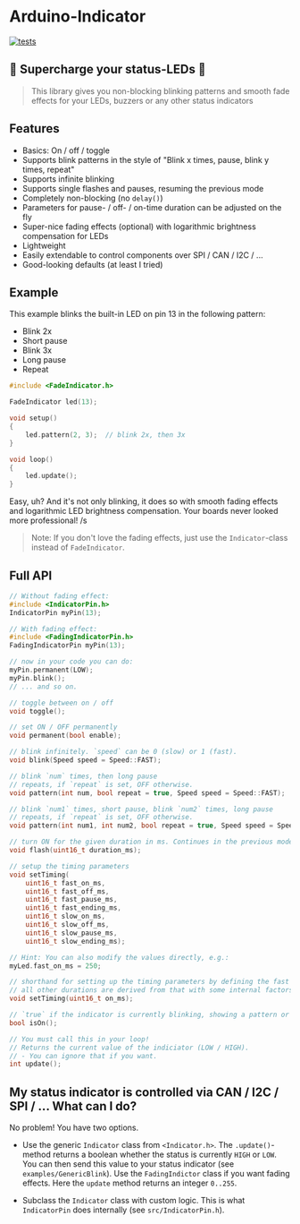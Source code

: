 # Arduino-Indicator

[![tests](https://github.com/tfeldmann/Arduino-Indicator/actions/workflows/tests.yml/badge.svg)](https://github.com/tfeldmann/Arduino-Indicator/actions/workflows/tests.yml)

## 🚨 Supercharge your status-LEDs 🚨

> This library gives you non-blocking blinking patterns and smooth fade effects for your
> LEDs, buzzers or any other status indicators

## Features

- Basics: On / off / toggle
- Supports blink patterns in the style of "Blink x times, pause, blink y times, repeat"
- Supports infinite blinking
- Supports single flashes and pauses, resuming the previous mode
- Completely non-blocking (no `delay()`)
- Parameters for pause- / off- / on-time duration can be adjusted on the fly
- Super-nice fading effects (optional) with logarithmic brightness compensation for LEDs
- Lightweight
- Easily extendable to control components over SPI / CAN / I2C / ...
- Good-looking defaults (at least I tried)

## Example

This example blinks the built-in LED on pin 13 in the following pattern:

- Blink 2x
- Short pause
- Blink 3x
- Long pause
- Repeat

```C
#include <FadeIndicator.h>

FadeIndicator led(13);

void setup()
{
    led.pattern(2, 3);  // blink 2x, then 3x
}

void loop()
{
    led.update();
}
```

Easy, uh? And it's not only blinking, it does so with smooth fading effects and
logarithmic LED brightness compensation. Your boards never looked more professional! /s

> Note: If you don't love the fading effects, just use the `Indicator`-class instead of
> `FadeIndicator`.

## Full API

```C
// Without fading effect:
#include <IndicatorPin.h>
IndicatorPin myPin(13);

// With fading effect:
#include <FadingIndicatorPin.h>
FadingIndicatorPin myPin(13);

// now in your code you can do:
myPin.permanent(LOW);
myPin.blink();
// ... and so on.
```

```C
// toggle between on / off
void toggle();

// set ON / OFF permanently
void permanent(bool enable);

// blink infinitely. `speed` can be 0 (slow) or 1 (fast).
void blink(Speed speed = Speed::FAST);

// blink `num` times, then long pause
// repeats, if `repeat` is set, OFF otherwise.
void pattern(int num, bool repeat = true, Speed speed = Speed::FAST);

// blink `num1` times, short pause, blink `num2` times, long pause
// repeats, if `repeat` is set, OFF otherwise.
void pattern(int num1, int num2, bool repeat = true, Speed speed = Speed::FAST);

// turn ON for the given duration in ms. Continues in the previous mode afterwards.
void flash(uint16_t duration_ms);

// setup the timing parameters
void setTiming(
    uint16_t fast_on_ms,
    uint16_t fast_off_ms,
    uint16_t fast_pause_ms,
    uint16_t fast_ending_ms,
    uint16_t slow_on_ms,
    uint16_t slow_off_ms,
    uint16_t slow_pause_ms,
    uint16_t slow_ending_ms);

// Hint: You can also modify the values directly, e.g.:
myLed.fast_on_ms = 250;

// shorthand for setting up the timing parameters by defining the fast ON duration in ms.
// all other durations are derived from that with some internal factors.
void setTiming(uint16_t on_ms);

// `true` if the indicator is currently blinking, showing a pattern or flashing
bool isOn();

// You must call this in your loop!
// Returns the current value of the indiciator (LOW / HIGH).
// - You can ignore that if you want.
int update();
```

## My status indicator is controlled via CAN / I2C / SPI / ... What can I do?

No problem! You have two options.

- Use the generic `Indicator` class from `<Indicator.h>`. The `.update()`-method returns
  a boolean whether the status is currently `HIGH` or `LOW`. You can then send this
  value to your status indicator (see `examples/GenericBlink`). Use the `FadingIndictor`
  class if you want fading effects. Here the `update` method returns an integer `0..255`.

- Subclass the `Indicator` class with custom logic. This is what `IndicatorPin` does
  internally (see `src/IndicatorPin.h`).
